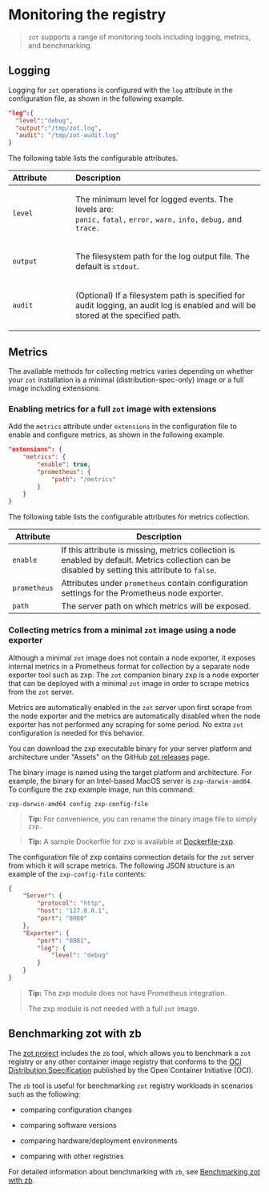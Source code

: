 # Monitoring the registry

> `zot` supports a range of monitoring tools including logging, metrics, and benchmarking.

## Logging

Logging for `zot` operations is configured with the `log` attribute in the configuration file, as shown in the following example.

``` json
"log":{
  "level":"debug",
  "output":"/tmp/zot.log",
  "audit": "/tmp/zot-audit.log"
}
```

The following table lists the configurable attributes.

<table>
<colgroup>
<col style="width: 25%" />
<col style="width: 75%" />
</colgroup>
<thead>
<tr class="header">
<th style="text-align: left;">Attribute</th>
<th style="text-align: left;">Description</th>
</tr>
</thead>
<tbody>
<tr class="odd">
<td style="text-align: left;"><p><code>level</code></p></td>
<td style="text-align: left;"><p>The minimum level for logged events.
The levels are:<br />
<code>panic,</code> <code>fatal,</code> <code>error,</code>
<code>warn,</code> <code>info,</code> <code>debug,</code> and
<code>trace.</code></p></td>
</tr>
<tr class="even">
<td style="text-align: left;"><p><code>output</code></p></td>
<td style="text-align: left;"><p>The filesystem path for the log output file. The default is <code>stdout</code>.</p></td>
</tr>
<tr class="odd">
<td style="text-align: left;"><p><code>audit</code></p></td>
<td style="text-align: left;"><p>(Optional) If a filesystem path is specified for audit logging, an audit log is enabled and will be stored at the specified path.</p></td>
</tr>
</tbody>
</table>

## Metrics

The available methods for collecting metrics varies depending on whether your `zot` installation is a minimal (distribution-spec-only) image or a full image including extensions.

### Enabling metrics for a full `zot` image with extensions

Add the `metrics` attribute under `extensions` in the configuration file to enable and configure metrics, as shown in the following example.

``` json
"extensions": {
    "metrics": {
        "enable": true,
        "prometheus": {
            "path": "/metrics"
        }
    }
}
```

The following table lists the configurable attributes for metrics collection.

| Attribute    | Description                                                                                                                                      |
|--------------|--------------------------------------------------------------------------------------------------------------------------------------------------|
| `enable`     | If this attribute is missing, metrics collection is enabled by default. Metrics collection can be disabled by setting this attribute to `false`. |
| `prometheus` | Attributes under `prometheus` contain configuration settings for the Prometheus node exporter.                                                   |
| `path`       | The server path on which metrics will be exposed.                                                                                                |

### Collecting metrics from a minimal `zot` image using a node exporter

Although a minimal `zot` image does not contain a node exporter, it exposes internal metrics in a Prometheus format for collection by a separate node exporter tool such as zxp. The `zot` companion binary zxp is a node exporter that can be deployed with a minimal `zot` image in order to scrape metrics from the `zot` server.

Metrics are automatically enabled in the `zot` server upon first scrape from the node exporter and the metrics are automatically disabled when the node exporter has not performed any scraping for some period. No extra `zot` configuration is needed for this behavior.

You can download the zxp executable binary for your server platform and architecture under "Assets" on the GitHub [zot releases](https://github.com/project-zot/zot/releases) page.

The binary image is named using the target platform and architecture. For example, the binary for an Intel-based MacOS server is `zxp-darwin-amd64`. To configure the zxp example image, run this command:

`zxp-darwin-amd64 config zxp-config-file`

> **Tip:**
> For convenience, you can rename the binary image file to simply `zxp.`


> **Tip:**
> A sample Dockerfile for zxp is available at [Dockerfile-zxp](https://github.com/project-zot/zot/blob/main/Dockerfile-zxp).


The configuration file of zxp contains connection details for the `zot` server from which it will scrape metrics. The following JSON structure is an example of the `zxp-config-file` contents:

``` json
{
    "Server": {
        "protocol": "http",
        "host": "127.0.0.1",
        "port": "8080"
    },
    "Exporter": {
        "port": "8081",
        "log": {
            "level": "debug"
        }
    }
}
```

> **Tip:**
> The zxp module does not have Prometheus integration.
>
> The zxp module is not needed with a full `zot` image.



## Benchmarking zot with zb

The [zot project](https://github.com/project-zot/zot) includes the `zb` tool, which allows you to benchmark a `zot` registry or any other container image registry that conforms to the [OCI Distribution Specification](https://github.com/opencontainers/distribution-spec) published by the Open Container Initiative (OCI).

The `zb` tool is useful for benchmarking `zot` registry workloads in
scenarios such as the following:

-   comparing configuration changes

-   comparing software versions

-   comparing hardware/deployment environments

-   comparing with other registries

For detailed information about benchmarking with `zb`, see [Benchmarking zot with zb](../articles/benchmarking-with-zb.md).